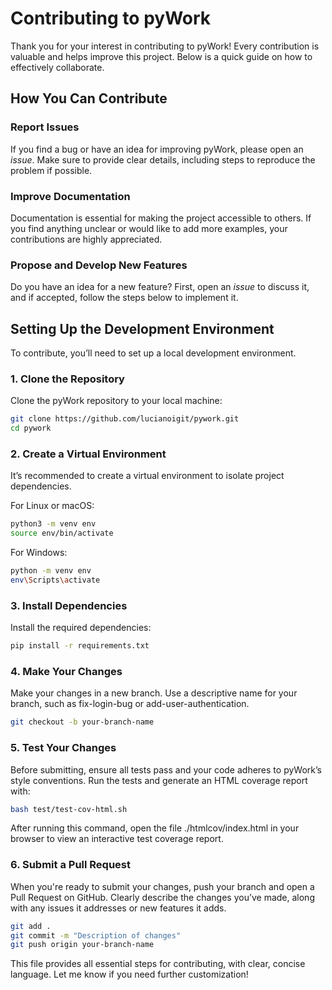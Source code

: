 # Contributing to pyWork

Thank you for your interest in contributing to pyWork! Every contribution is valuable and helps improve this project. Below is a quick guide on how to effectively collaborate.

## How You Can Contribute

### Report Issues
If you find a bug or have an idea for improving pyWork, please open an *issue*. Make sure to provide clear details, including steps to reproduce the problem if possible.

### Improve Documentation
Documentation is essential for making the project accessible to others. If you find anything unclear or would like to add more examples, your contributions are highly appreciated.

### Propose and Develop New Features
Do you have an idea for a new feature? First, open an *issue* to discuss it, and if accepted, follow the steps below to implement it.

## Setting Up the Development Environment

To contribute, you’ll need to set up a local development environment.

### 1. Clone the Repository

Clone the pyWork repository to your local machine:

```bash
git clone https://github.com/lucianoigit/pywork.git
cd pywork
```

### 2. Create a Virtual Environment
It’s recommended to create a virtual environment to isolate project dependencies.

For Linux or macOS:

```bash
python3 -m venv env
source env/bin/activate

```

For Windows:

```bash
python -m venv env
env\Scripts\activate

```

### 3. Install Dependencies

Install the required dependencies:

```bash
pip install -r requirements.txt

```

### 4. Make Your Changes

Make your changes in a new branch. Use a descriptive name for your branch, such as fix-login-bug or add-user-authentication.

```bash
git checkout -b your-branch-name

```

### 5. Test Your Changes

Before submitting, ensure all tests pass and your code adheres to pyWork’s style conventions. Run the tests and generate an HTML coverage report with:

```bash
bash test/test-cov-html.sh

```
After running this command, open the file ./htmlcov/index.html in your browser to view an interactive test coverage report.


### 6. Submit a Pull Request

When you're ready to submit your changes, push your branch and open a Pull Request on GitHub. Clearly describe the changes you’ve made, along with any issues it addresses or new features it adds.

```bash
git add .
git commit -m "Description of changes"
git push origin your-branch-name

```


This file provides all essential steps for contributing, with clear, concise language. Let me know if you need further customization!


